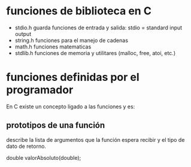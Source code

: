 # funciones de biblioteca en C

- stdio.h guarda funciones de entrada y salida: stdio = standard input output
- string.h funciones para el manejo de cadenas
- math.h funciones matematicas
- stdlib.h funciones de memoria y utilitares (malloc, free, atoi, etc.)


# funciones definidas por el programador
En C existe un concepto ligado a las funciones y es:

## prototipos de una función

describe la lista de argumentos que la función espera recibir y el tipo de dato de retorno.

double valorAbsoluto(double);

